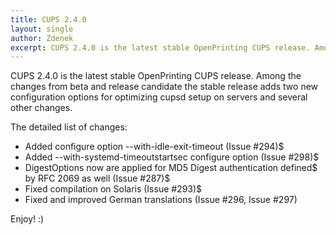 ```yaml
---
title: CUPS 2.4.0
layout: single
author: Zdenek
excerpt: CUPS 2.4.0 is the latest stable OpenPrinting CUPS release. Among the changes from beta and release candidate the stable release adds two new configuration options for optimizing cupsd setup on servers and several other changes.
---
```


CUPS 2.4.0 is the latest stable OpenPrinting CUPS release. Among the changes from beta and release candidate the stable release adds two new configuration options for optimizing cupsd setup on servers and several other changes.

The detailed list of changes:

- Added configure option --with-idle-exit-timeout (Issue #294)$
- Added --with-systemd-timeoutstartsec configure option (Issue #298)$
- DigestOptions now are applied for MD5 Digest authentication defined$
  by RFC 2069 as well (Issue #287)$
- Fixed compilation on Solaris (Issue #293)$
- Fixed and improved German translations (Issue #296, Issue #297)

Enjoy! :)
